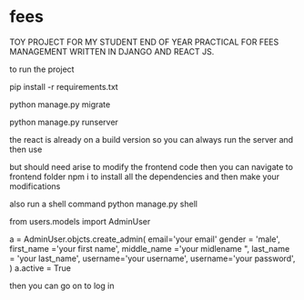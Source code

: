 # fees
TOY PROJECT FOR MY STUDENT END OF YEAR PRACTICAL FOR FEES MANAGEMENT WRITTEN IN DJANGO AND REACT JS.


to run the project 

pip install -r requirements.txt

python manage.py migrate

python manage.py runserver

the react is already on a build version so you can always run the server and then use

but should need arise to modify the frontend code then you can navigate to frontend folder
npm i to install all the dependencies and then make your modifications

also run a shell command python manage.py shell

from users.models import AdminUser

a = AdminUser.objcts.create_admin(
                    email='your email'
                    gender = 'male',
                    first_name ='your first name',
                    middle_name ='your midlename ",
                    last_name = 'your last_name',
                    username='your username',
                    username='your password',
                    )
  a.active = True
  
  then you can go on to log in
